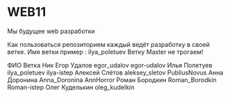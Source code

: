 # WEB11
Мы будущее web разработки


Как пользоваться репозиторием
каждый ведёт разработку в своей ветке. Имя ветки пример : ilya_poletuev
Ветку Master не трогаем!


ФИО				Ветка			Ник
Егор Удалов		egor_udalov 	egor-udalov
Илья Полетуев   ilya_poletuev   ilya-istep
Алексей Слётов  aleksey_sletov  PubliusNovus
Анна Доронина   Anna_Doronina   AnnHorror
Роман Бородкин 	Roman_Borodkin  Roman-istep 
Олег Куделькин  oleg_kudelkin   

